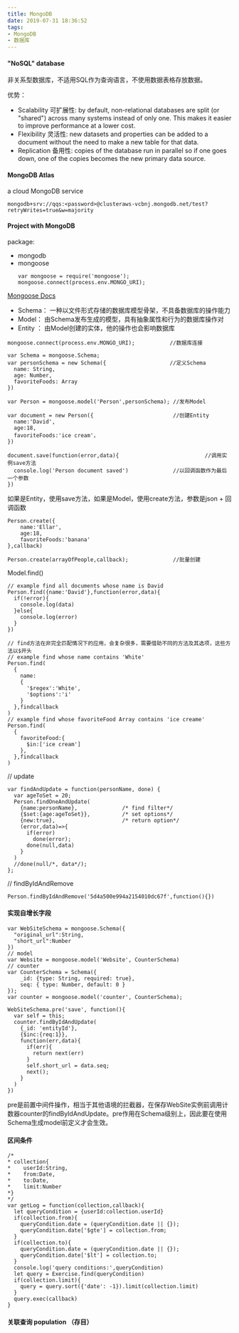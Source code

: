 ```yaml
---
title: MongoDB
date: 2019-07-31 18:36:52
tags:
- MongoDB
- 数据库
---
```

#### "NoSQL" database
非关系型数据库，不适用SQL作为查询语言，不使用数据表格存放数据。

优势：
+ Scalability 可扩展性: by default, non-relational databases are split (or "shared") across many systems instead of only one. This makes it easier to improve performance at a lower cost.
+ Flexibility 灵活性: new datasets and properties can be added to a document without the need to make a new table for that data.
+ Replication 备用性: copies of the database run in parallel so if one goes down, one of the copies becomes the new primary data source.

#### MongoDB Atlas
a cloud MongoDB service
```
mongodb+srv://qqs:<password>@clusteraws-vcbnj.mongodb.net/test?retryWrites=true&w=majority
```
#### Project with MongoDB
package:<br>
+ mongodb
+ mongoose
    ```
    var mongoose = require('mongoose');
    mongoose.connect(process.env.MONGO_URI);
    ```
[Mongoose Docs](https://mongoosejs.com/docs/guide.html "see the mongoose docs")
+ Schema：  一种以文件形式存储的数据库模型骨架，不具备数据库的操作能力
+ Model：  由Schema发布生成的模型，具有抽象属性和行为的数据库操作对
+ Entity ：  由Model创建的实体，他的操作也会影响数据库


```
mongoose.connect(process.env.MONGO_URI);           //数据库连接

var Schema = mongoose.Schema;
var personSchema = new Schema({                    //定义Schema
  name: String,
  age: Number,
  favoriteFoods: Array
})

var Person = mongoose.model('Person',personSchema); //发布Model

var document = new Person({                         //创建Entity
  name:'David',
  age:18,
  favoriteFoods:'ice cream'，
})

document.save(function(error,data){                           //调用实例save方法
  console.log('Person document saved')              //以回调函数作为最后一个参数
})
```
如果是Entity，使用save方法，如果是Model，使用create方法，参数是json + 回调函数
```
Person.create({
    name:'Ellar',
    age:18,
    favoriteFoods:'banana'
},callback)

Person.create(arrayOfPeople,callback);              //批量创建
```
Model.find()
```
// example find all documents whose name is David
Person.find({name:'David'},function(error,data){
  if(!error){
    console.log(data)
  }else{
    console.log(error)
  }
})

// find方法在非完全匹配情况下的应用，会复杂很多，需要借助不同的方法及其选项，这些方法以$开头
// example find whose name contains 'White'
Person.find(
  {
    name:
    {
      '$regex':'White',
      '$options':'i'
    }
  },findcallback
)
// example find whose favoriteFood Array contains 'ice creame'
Person.find(
  {
    favoriteFood:{
      $in:['ice cream']
    },
  },findcallback
)
```
// update
```
var findAndUpdate = function(personName, done) {
  var ageToSet = 20;
  Person.findOneAndUpdate(
    {name:personName},              /* find filter*/
    {$set:{age:ageToSet}},          /* set options*/
    {new:true},                     /* return option*/
    (error,data)=>{
      if(error)
        done(error);
      done(null,data)
    }
  )
  //done(null/*, data*/);
};
```
// findByIdAndRemove
```
Person.findByIdAndRemove('5d4a500e994a2154010dc67f',function(){})
```
#### 实现自增长字段
```
var WebSiteSchema = mongoose.Schema({
  "original_url":String,
  "short_url":Number
})
// model
var Website = mongoose.model('Website', CounterSchema)
// counter
var CounterSchema = Schema({
    _id: {type: String, required: true},
    seq: { type: Number, default: 0 }
});
var counter = mongoose.model('counter', CounterSchema);

WebSiteSchema.pre('save', function(){
  var self = this;
  counter.findByIdAndUpdate(
    {_id: 'entityId'},
    {$inc:{req:1}},
    function(err,data){
      if(err){
        return next(err)
      }
      self.short_url = data.seq;
      next();
    }
  )
})
```
pre是前置中间件操作，相当于其他语境的拦截器，在保存WebSite实例前调用计数器counter的findByIdAndUpdate。pre作用在Schema级别上，因此要在使用Schema生成model前定义才会生效。

#### 区间条件
```
/*
* collection{
*    userId:String,
*    from:Date,
*    to:Date,
*    limit:Number
*}
*/
var getLog = function(collection,callback){
  let queryCondition = {userId:collection.userId}
  if(collection.from){
    queryCondition.date = (queryCondition.date || {});
    queryCondition.date['$gte'] = collection.from;
  }
  if(collection.to){
    queryCondition.date = (queryCondition.date || {});
    queryCondition.date['$lt'] = collection.to;
  }
  console.log('query conditions:',queryCondition)
  let query = Exercise.find(queryCondition)
  if(collection.limit){
    query = query.sort({'date': -1}).limit(collection.limit)
  }
  query.exec(callback)
}
```

#### 关联查询 population （存目）